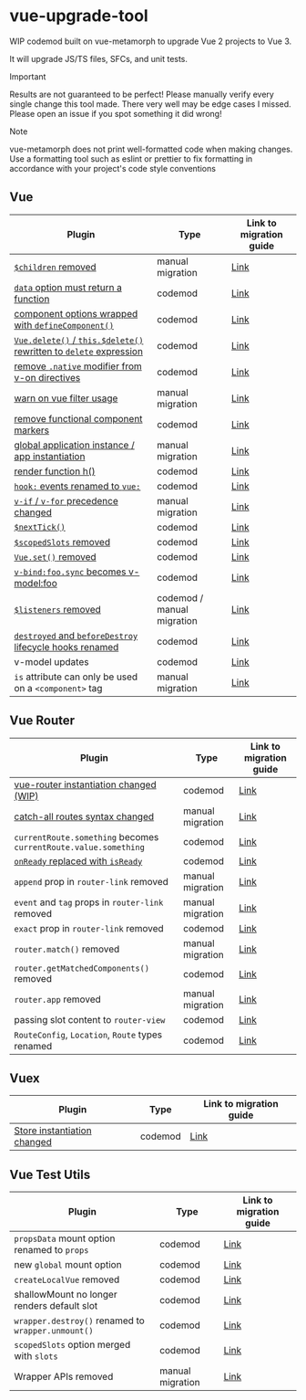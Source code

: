 # vue-upgrade-tool

WIP codemod built on vue-metamorph to upgrade Vue 2 projects to Vue 3.

It will upgrade JS/TS files, SFCs, and unit tests.

> [!IMPORTANT]
> Results are not guaranteed to be perfect! Please manually verify every single change this tool made. There very well may be edge cases I missed. Please open an issue if you spot something it did wrong!



> [!NOTE]
> vue-metamorph does not print well-formatted code when making changes. Use a formatting tool such as eslint or prettier to fix formatting in accordance with your project's code style conventions

## Vue

| Plugin | Type | Link to migration guide |
| - | - | - |
| [`$children` removed](./src/plugins/vue/children.spec.ts) | manual migration | [Link](https://v3-migration.vuejs.org/breaking-changes/children.html) |
| [`data` option must return a function](./src/plugins/vue/data-function.spec.ts) | codemod | [Link](https://v3-migration.vuejs.org/breaking-changes/data-option.html) |
| [component options wrapped with `defineComponent()`](./src/plugins/vue/defineComponent.spec.ts) | codemod | [Link](https://v3-migration.vuejs.org/breaking-changes/global-api.html#type-inference) |
| [`Vue.delete()` / `this.$delete()` rewritten to `delete` expression](./src/plugins/vue/delete.spec.ts) | codemod | [Link](https://v3-migration.vuejs.org/breaking-changes/#removed-apis) |
| [remove `.native` modifier from v-on directives](./src/plugins/vue/event-listeners-native.spec.ts) | codemod | [Link](https://v3-migration.vuejs.org/breaking-changes/v-on-native-modifier-removed.html) |
| [warn on vue filter usage](./src/plugins/vue/filters.spec.ts) | manual migration | [Link](https://v3-migration.vuejs.org/breaking-changes/filters.html) |
| [remove functional component markers](./src/plugins/vue/functional-component.spec.ts) | codemod | [Link](https://v3-migration.vuejs.org/breaking-changes/functional-components.html) |
| [global application instance / app instantiation](./src/plugins/vue/global.spec.ts) | manual migration | [Link](https://v3-migration.vuejs.org/breaking-changes/global-api.html) |
| [render function h()](./src/plugins/vue/h.spec.ts) | codemod | [Link](https://v3-migration.vuejs.org/breaking-changes/render-function-api.html) |
| [`hook:` events renamed to `vue:`](./src/plugins/vue/hook-events.spec.ts) | codemod | [Link](https://v3-migration.vuejs.org/breaking-changes/vnode-lifecycle-events.html) |
| [`v-if` / `v-for` precedence changed](./src/plugins/vue/if-for-precedence.spec.ts) | manual migration | [Link](https://v3-migration.vuejs.org/breaking-changes/v-if-v-for.html) |
| [`$nextTick()`](./src/plugins/vue/nextTick.spec.ts) | codemod | [Link](https://v3-migration.vuejs.org/breaking-changes/global-api-treeshaking.html#_3-x-syntax) |
| [`$scopedSlots` removed](./src/plugins/vue/scopedSlots.spec.ts) | codemod | [Link](https://v3-migration.vuejs.org/breaking-changes/slots-unification.html#slots-unification) |
| [`Vue.set()` removed](./src/plugins/vue/set.spec.ts) | codemod | [Link](https://v3-migration.vuejs.org/breaking-changes/#removed-apis) |
| [`v-bind:foo.sync` becomes v-model:foo](./src/plugins/vue/v-bind-sync.spec.ts) | codemod | [Link](https://v3-migration.vuejs.org/breaking-changes/v-model.html) |
| [`$listeners` removed](./src/plugins/vue/listeners.spec.ts) | codemod / manual migration | [Link](https://v3-migration.vuejs.org/breaking-changes/listeners-removed) |
| [`destroyed` and `beforeDestroy` lifecycle hooks renamed](./src/plugins/vue/lifecycle-hooks.spec.ts) | codemod | [Link](https://v3-migration.vuejs.org/breaking-changes/#other-minor-changes) |
| v-model updates | codemod | [Link](https://v3-migration.vuejs.org/breaking-changes/v-model.html) |
| `is` attribute can only be used on a `<component>` tag | manual migration | [Link](https://v3-migration.vuejs.org/breaking-changes/custom-elements-interop.html#customized-built-in-elements)

## Vue Router

| Plugin | Type | Link to migration guide |
| - | - | - |
| [vue-router instantiation changed (WIP)](./src/plugins/vue-router/instantiation.spec.ts) | codemod | [Link](https://router.vuejs.org/guide/migration/#new-Router-becomes-createRouter) |
| [catch-all routes syntax changed](./src/plugins/vue-router/catch-all.spec.ts) | manual migration | [Link](https://router.vuejs.org/guide/migration/#Removed-star-or-catch-all-routes) |
| `currentRoute.something` becomes `currentRoute.value.something` | codemod | [Link](https://router.vuejs.org/guide/migration/#Removed-star-or-catch-all-routes) |
| [`onReady` replaced with `isReady`](./src/plugins/vue-router/onReady.spec.ts) | codemod | [Link](https://router.vuejs.org/guide/migration/#Replaced-onReady-with-isReady) |
| `append` prop in `router-link` removed | manual migration | [Link](https://router.vuejs.org/guide/migration/#Removal-of-append-prop-in-router-link-) |
| `event` and `tag` props in `router-link` removed | manual migration | [Link](https://router.vuejs.org/guide/migration/#Removal-of-event-and-tag-props-in-router-link-) |
| `exact` prop in `router-link` removed | codemod | [Link](https://router.vuejs.org/guide/migration/#Removal-of-the-exact-prop-in-router-link-) |
| `router.match()` removed | manual migration | [Link](https://router.vuejs.org/guide/migration/#Removal-of-router-match-and-changes-to-router-resolve) |
| `router.getMatchedComponents()` removed | codemod | [Link](https://router.vuejs.org/guide/migration/#Removal-of-router-getMatchedComponents-) |
| `router.app` removed | manual migration | [Link](https://router.vuejs.org/guide/migration/#Removal-of-router-app) |
| passing slot content to `router-view` | codemod | [Link](https://router.vuejs.org/guide/migration/#Passing-content-to-route-components-slot-) |
| `RouteConfig`, `Location`, `Route` types renamed | codemod | [Link](https://router.vuejs.org/guide/migration/#TypeScript-changes) |

## Vuex

| Plugin | Type | Link to migration guide |
| - | - | - |
| [Store instantiation changed](./src/plugins/vuex/instantiation.spec.ts) | codemod | [Link](https://vuex.vuejs.org/guide/migrating-to-4-0-from-3-x.html#installation-process) |

## Vue Test Utils

| Plugin | Type | Link to migration guide |
| - | - | - |
| `propsData` mount option renamed to `props` | codemod | [Link](https://test-utils.vuejs.org/migration/#propsData-is-now-props) |
| new `global` mount option | codemod | [Link](https://test-utils.vuejs.org/migration/#mocks-and-stubs-are-now-in-global) |
| `createLocalVue` removed | codemod | [Link](https://test-utils.vuejs.org/migration/#No-more-createLocalVue) |
| shallowMount no longer renders default slot | codemod | [Link](https://test-utils.vuejs.org/migration/#shallowMount-and-renderStubDefaultSlot) |
| `wrapper.destroy()` renamed to `wrapper.unmount()` | codemod | [Link](https://test-utils.vuejs.org/migration/#destroy-is-now-unmount-to-match-Vue-3) |
| `scopedSlots` option merged with `slots` | codemod | [Link](https://test-utils.vuejs.org/migration/#scopedSlots-is-now-merged-with-slots) |
| Wrapper APIs removed | manual migration | [Link](https://test-utils.vuejs.org/migration/#Wrapper-API-mount-) |